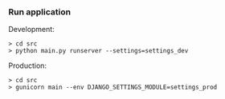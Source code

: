 ### Run application

Development:

```
> cd src
> python main.py runserver --settings=settings_dev
```

Production:

```
> cd src
> gunicorn main --env DJANGO_SETTINGS_MODULE=settings_prod
```
